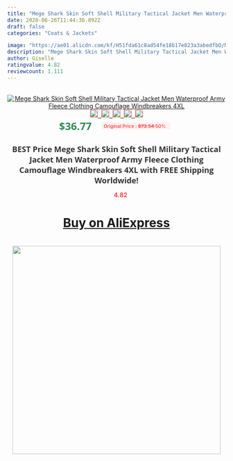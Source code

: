 ```yaml
---
title: "Mege Shark Skin Soft Shell Military Tactical Jacket Men Waterproof Army Fleece Clothing Camouflage Windbreakers 4XL"
date: 2020-06-26T11:44:36.892Z
draft: false
categories: "Coats & Jackets"

image: "https://ae01.alicdn.com/kf/H51fda61c8ad54fe18b17e823a3abedfbO/Mege-Shark-Skin-Soft-Shell-Military-Tactical-Jacket-Men-Waterproof-Army-Fleece-Clothing-Camouflage-Windbreakers-4XL.jpg"
description: "Mege Shark Skin Soft Shell Military Tactical Jacket Men Waterproof Army Fleece Clothing Camouflage Windbreakers 4XL"
author: Giselle
ratingvalue: 4.82
reviewcount: 1.111
---
```

<br>
<div style="text-align: center;">
<a href="https://s.click.aliexpress.com/e/_9AorNT" target="_blank" rel="nofollow noopener noreferrer"><img alt="Mege Shark Skin Soft Shell Military Tactical Jacket Men Waterproof Army Fleece Clothing Camouflage Windbreakers 4XL" class="magnifier-image" src="https://ae01.alicdn.com/kf/H51fda61c8ad54fe18b17e823a3abedfbO/Mege-Shark-Skin-Soft-Shell-Military-Tactical-Jacket-Men-Waterproof-Army-Fleece-Clothing-Camouflage-Windbreakers-4XL.jpg_640x640.jpg">
<br>
<img style="border:1px solid salmon" src="https://ae01.alicdn.com/kf/H51fda61c8ad54fe18b17e823a3abedfbO/Mege-Shark-Skin-Soft-Shell-Military-Tactical-Jacket-Men-Waterproof-Army-Fleece-Clothing-Camouflage-Windbreakers-4XL.jpg_120x120.jpg">&nbsp;&nbsp;<img style="border:1px solid salmon" src="https://ae01.alicdn.com/kf/H6c7e047651654461b6279cf41e54135cu/Mege-Shark-Skin-Soft-Shell-Military-Tactical-Jacket-Men-Waterproof-Army-Fleece-Clothing-Camouflage-Windbreakers-4XL.jpg_120x120.jpg">&nbsp;&nbsp;<img style="border:1px solid salmon" src="https://ae01.alicdn.com/kf/H684f9081654546f2b6bebad70eeaeb55D/Mege-Shark-Skin-Soft-Shell-Military-Tactical-Jacket-Men-Waterproof-Army-Fleece-Clothing-Camouflage-Windbreakers-4XL.jpg_120x120.jpg">&nbsp;&nbsp;<img style="border:1px solid salmon" src="https://ae01.alicdn.com/kf/H3ab1210d99d84458b0b81a858d6f94d76/Mege-Shark-Skin-Soft-Shell-Military-Tactical-Jacket-Men-Waterproof-Army-Fleece-Clothing-Camouflage-Windbreakers-4XL.jpg_120x120.jpg">&nbsp;&nbsp;<img style="border:1px solid salmon" src="https://ae01.alicdn.com/kf/Hc121a9f4e15c4d35b3412fd48317f5c1i/Mege-Shark-Skin-Soft-Shell-Military-Tactical-Jacket-Men-Waterproof-Army-Fleece-Clothing-Camouflage-Windbreakers-4XL.jpg_120x120.jpg"></a></div><br0>
<div style="text-align: center;"><span style="background-color: white; border: 0px; box-sizing: border-box; color: seagreen; display: inline-block; font-family: &quot;open sans&quot; , &quot;arial&quot; , &quot;helvetica&quot; , sans-serif , &quot;heiti&quot;; font-size: 24px; font-stretch: inherit; font-weight: 700; line-height: inherit; margin: 0px 10px 0px 0px; padding: 0px; vertical-align: middle;">$36.77 </span>
<span style="background: rgb(255 , 241 , 241); border-radius: 3px; border: 0px; box-sizing: border-box; color: #ff4747; display: inline-block; font-family: inherit; font-size: 12px; font-stretch: inherit; font-style: inherit; font-variant: inherit; font-weight: 600; line-height: inherit; margin: 0px; padding: 2px 5px; transform: scale(0.9); vertical-align: middle;">Original Price : <b style="text-decoration: line-through;">$73.54 </b> 50%&nbsp;&nbsp;</span></div>
<h1 style="color: #333333; display: inline-block; font-family: &quot;open sans&quot; , &quot;arial&quot; , &quot;helvetica&quot; , sans-serif , &quot;heiti&quot;; font-size: 18px; font-stretch: inherit; font-weight: 700; text-align: center;">BEST Price Mege Shark Skin Soft Shell Military Tactical Jacket Men Waterproof Army Fleece Clothing Camouflage Windbreakers 4XL with FREE Shipping Worldwide!</h1>
<div style="color: #ff4747; text-align: center;">
<img src="https://4.bp.blogspot.com/-M0ZcTcb-5uY/XleCXlxnR4I/AAAAAAAAAEc/OrjgMkXV1oMQFaCRZj5HQwOCBcu3w1FegCPcBGAYYCw/s1600/star.png" style="height: 15px;">&nbsp;<b>4.82</b></div>
<div class="button_cont" align="center"><a class="buynow_a" href="https://s.click.aliexpress.com/e/_9AorNT" target="_blank" rel="nofollow noopener noreferrer"><H1>Buy on AliExpress</H1></a></div><br>
<div class="separator" style="clear: both; text-align: center;">
<img src="https://lh3.googleusercontent.com/-pTy5HemUv9M/XlePHvY0dAI/AAAAAAAAAE4/0nX5iRUoIWY8eMW9Dpxeirr157OZliDIgCLcBGAsYHQ/s1600/badge.gif" width="480">
</div>
